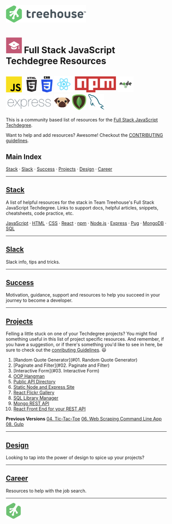 # ![Treehouse Logo](repo-imgs/treehouse_and_logo.png "Team Treehouse")

# ![Full Stack JavaScript Techdegree](repo-imgs/fsjs.png "FSJS") Full Stack JavaScript Techdegree Resources

## ![JavaScript](repo-imgs/js.png "JavaScript") ![HTML](repo-imgs/html.png "HTML") ![CSS](repo-imgs/css.png "CSS") ![React](repo-imgs/react.png "React") ![npm](repo-imgs/npm.png "npm") ![Node](repo-imgs/node.png "Node") ![Express](repo-imgs/express.png "Express") ![Pug](repo-imgs/pug.png "Pug") ![Mongo](repo-imgs/mongo.png "Mongo") ![SQL](repo-imgs/sql.png "SQL")

This is a community based list of resources for the [Full Stack JavaScript Techdegree](https://www.teamtreehouse.com).

Want to help and add resources? Awesome! Checkout the [CONTRIBUTING guidelines](CONTRIBUTING.md).

## Main Index

[Stack](lists/stack.md) ·
[Slack](lists/slack.md) ·
[Success](lists/success.md) ·
[Projects](lists/projects.md) ·
[Design](lists/design.md) ·
[Career](lists/career.md)


-------

## [Stack](lists/stack.md)

A list of helpful resources for the stack in Team Treehouse's Full Stack JavaScript Techdegree.  Links to support docs, helpful articles, snippets, cheatsheets, code practice, etc.

[JavaScript](lists/stack.md/#javascript) ·
[HTML](lists/stack.md/#html) ·
[CSS](lists/stack.md/#css) ·
[React](lists/stack.md/#react) ·
[npm](lists/stack.md/#npm) ·
[Node.js](lists/stack.md/#node.js) ·
[Express](lists/stack.md/#express) ·
[Pug](lists/stack.md/#pug) ·
[MongoDB](lists/stack.md/#mongodb) ·
[SQL](lists/stack.md/#sql)

-------

## [Slack](lists/slack.md)

Slack info, tips and tricks.

-------

## [Success](lists/success.md)

Motivation, guidance, support and resources to help you succeed in your journey to become a developer.

-------

## [Projects](lists/projects.md)

Felling a little stuck on one of your Techdegree projects?  You might find something useful in this list of project specific resources.  And remember, if you have a suggestion, or if there's something you'd like to see in here, be sure to check out the [conributing Guidelines](CONTRIBUTING.md). :smiley:

1. [Random Quote Generator](#01. Random Quote Generator)
2. [Paginate and Filter](#02. Paginate and Filter)
3. [Interactive Form](#03. Interactive Form)
4. [OOP Hangman](#)
5. [Public API Directory](#)
6. [Static Node and Express Site](#)
7. [React Flickr Gallery](#)
8. [SQL Library Manager](#)
9. [Mongo REST API](#)
10. [React Front End for your REST API](#)

**Previous Versions**
[04. Tic-Tac-Toe](#)
[06. Web Scraping Command Line App](#)
[08. Gulp](#)

-------

## [Design](lists/design.md)

Looking to tap into the power of design to spice up your projects?

-------

## [Career](lists/career.md)

Resources to help with the job search.

-------

![Treehouse Logo](repo-imgs/frogprint.png "Team Treehouse")